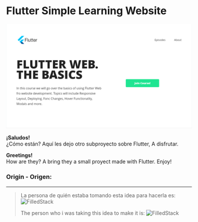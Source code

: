 # Flutter Simple Learning Website

![Main Preview of the website](assets/preview.png)

**¡Saludos!**<br />
¿Cómo están? Aquí les dejo otro subproyecto sobre Flutter, A disfrutar.

**Greetings!**<br />
How are they? A bring they a small proyect made with Flutter. Enjoy!

### Origin - Origen:
---

>La persona de quién estaba tomando esta idea para hacerla es: ![FilledStack](https://github.com/FilledStacks)
>
>The person who i was taking this idea to make it is: ![FilledStack](https://github.com/FilledStacks)
